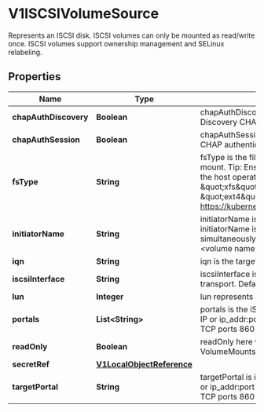 

# V1ISCSIVolumeSource

Represents an ISCSI disk. ISCSI volumes can only be mounted as read/write once. ISCSI volumes support ownership management and SELinux relabeling.
## Properties

Name | Type | Description | Notes
------------ | ------------- | ------------- | -------------
**chapAuthDiscovery** | **Boolean** | chapAuthDiscovery defines whether support iSCSI Discovery CHAP authentication |  [optional]
**chapAuthSession** | **Boolean** | chapAuthSession defines whether support iSCSI Session CHAP authentication |  [optional]
**fsType** | **String** | fsType is the filesystem type of the volume that you want to mount. Tip: Ensure that the filesystem type is supported by the host operating system. Examples: \&quot;ext4\&quot;, \&quot;xfs\&quot;, \&quot;ntfs\&quot;. Implicitly inferred to be \&quot;ext4\&quot; if unspecified. More info: https://kubernetes.io/docs/concepts/storage/volumes#iscsi |  [optional]
**initiatorName** | **String** | initiatorName is the custom iSCSI Initiator Name. If initiatorName is specified with iscsiInterface simultaneously, new iSCSI interface &lt;target portal&gt;:&lt;volume name&gt; will be created for the connection. |  [optional]
**iqn** | **String** | iqn is the target iSCSI Qualified Name. | 
**iscsiInterface** | **String** | iscsiInterface is the interface Name that uses an iSCSI transport. Defaults to &#39;default&#39; (tcp). |  [optional]
**lun** | **Integer** | lun represents iSCSI Target Lun number. | 
**portals** | **List&lt;String&gt;** | portals is the iSCSI Target Portal List. The portal is either an IP or ip_addr:port if the port is other than default (typically TCP ports 860 and 3260). |  [optional]
**readOnly** | **Boolean** | readOnly here will force the ReadOnly setting in VolumeMounts. Defaults to false. |  [optional]
**secretRef** | [**V1LocalObjectReference**](V1LocalObjectReference.md) |  |  [optional]
**targetPortal** | **String** | targetPortal is iSCSI Target Portal. The Portal is either an IP or ip_addr:port if the port is other than default (typically TCP ports 860 and 3260). | 



